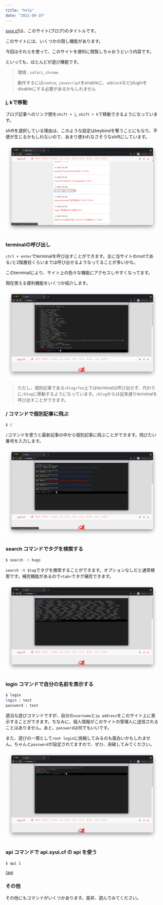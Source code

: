 ```yaml
---
title: "help"
date: "2021-09-19"
---
```


[syui.cf](/)は、このサイト(ブログ)のタイトルです。

このサイトには、いくつかの隠し機能があります。

今回はそれらを使って、このサイトを便利に閲覧しちゃおうという内容です。

といっても、ほとんどが遊び機能です。

> 環境 : `safari`, `chrome`
> 
> 動作するには`cookie`, `javascript`をenableに、`adblock`などpluginをdisableにする必要があるかもしれません

### j, kで移動

ブログ記事へのリンク間を`shift + j`, `shift + k`で移動できるようになっています。

shiftを選択している理由は、このような設定はkeybindを奪うことにもなり、不便が生じるかもしれないので、あまり使われなさそうなshiftにしています。

![](https://raw.githubusercontent.com/syui/img/master/other/hugo_20210918_141757.png)

### terminalの呼び出し

`ctrl + enter`でterminalを呼び出すことができます。主に当サイトのrootである`/`と2階層目くらいまでは呼び出せるようなってることが多いかな。

このterminalにより、サイト上の色々な機能にアクセスしやすくなってます。

現在使える便利機能をいくつか紹介します。

![](https://raw.githubusercontent.com/syui/img/master/other/hugo_20210918_141637.png)

> ただし、個別記事である`/blog/foo`上ではterminalは呼び出せず、代わりに`/blog`に移動するようになっています。`/blog`からは従来通りterminalを呼び出すことができます。

### / コマンドで個別記事に飛ぶ

```sh
$ /
```

`/`コマンドを使うと最新記事の中から個別記事に飛ぶことができます。飛びたい番号を入力します。

![](https://raw.githubusercontent.com/syui/img/master/other/hugo_20210918_141530.png)

### search コマンドでタグを検索する

```sh
$ search -t hugo
```

`search -t $tag`でタグを検索することができます。オプションなしだと通常検索です。補完機能があるので`<tab>`でタグ補完できます。

![](https://raw.githubusercontent.com/syui/img/master/other/hugo_20210918_141702.png)

### login コマンドで自分の名前を表示する

```sh
$ login
login : test
password : test
```

適当な遊びコマンドですが、自分の`username`と`ip address`をこのサイト上に表示することができます。ちなみに、個人情報がこのサイトの管理人に送信されることはありません。あと、`password`は何でもいいです。

また、遊びの一環として`root login`に挑戦してみるのも面白いかもしれません。ちゃんと`password`が設定されてますので、ぜひ、突破してみてください。

![](https://raw.githubusercontent.com/syui/img/master/other/hugo_20210918_141510.png)

### api コマンドで api.syui.cf の api を使う

```sh
$ api 1
```

[/api](/api)

### その他

その他にもコマンドがいくつかあります。是非、遊んでみてください。

